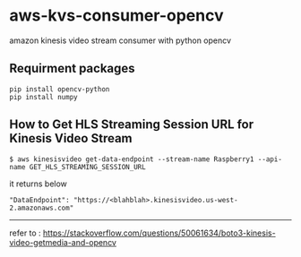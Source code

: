 # aws-kvs-consumer-opencv
amazon kinesis video stream consumer with python opencv

## Requirment packages
```
pip install opencv-python
pip install numpy
```

## How to Get HLS Streaming Session URL for Kinesis Video Stream
```shell 
$ aws kinesisvideo get-data-endpoint --stream-name Raspberry1 --api-name GET_HLS_STREAMING_SESSION_URL
```
it returns below

```shell
"DataEndpoint": "https://<blahblah>.kinesisvideo.us-west-2.amazonaws.com"
```

---
refer to : https://stackoverflow.com/questions/50061634/boto3-kinesis-video-getmedia-and-opencv
